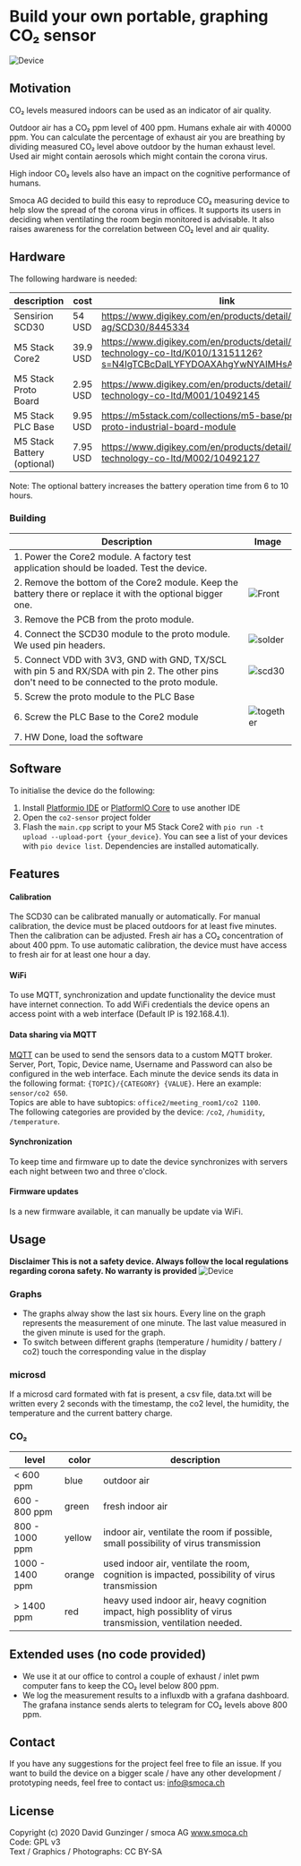 # Build your own portable, graphing CO₂ sensor

![Device](pictures/device.png "The Device")

## Motivation

CO₂ levels measured indoors can be used as an indicator of air quality.

Outdoor air has a CO₂ ppm level of 400 ppm. Humans exhale air with 40000 ppm. You can calculate the percentage of exhaust air you are breathing by dividing measured CO₂ level above outdoor by the human exhaust level. Used air might contain aerosols which might contain the corona virus.

High indoor CO₂ levels also have an impact on the cognitive performance of humans.

Smoca AG decided to build this easy to reproduce CO₂ measuring device to help slow the spread of the corona virus in offices.
It supports its users in deciding when ventilating the room begin monitored is advisable. It also raises awareness for the correlation between CO₂ level and air quality.

## Hardware

The following hardware is needed:

| description                 | cost     | link                                                                                                                             |
| --------------------------- | -------- | -------------------------------------------------------------------------------------------------------------------------------- |
| Sensirion SCD30             | 54 USD   | https://www.digikey.com/en/products/detail/sensirion-ag/SCD30/8445334                                                            |
| M5 Stack Core2              | 39.9 USD | https://www.digikey.com/en/products/detail/m5stack-technology-co-ltd/K010/13151126?s=N4IgTCBcDaILYFYDOAXAhgYwNYAIMHsAnAUwgF0BfIA |
| M5 Stack Proto Board        | 2.95 USD | https://www.digikey.com/en/products/detail/m5stack-technology-co-ltd/M001/10492145                                               |
| M5 Stack PLC Base           | 9.95 USD | https://m5stack.com/collections/m5-base/products/plc-proto-industrial-board-module                                               |
| M5 Stack Battery (optional) | 7.95 USD | https://www.digikey.com/en/products/detail/m5stack-technology-co-ltd/M002/10492127                                               |

Note: The optional battery increases the battery operation time from 6 to 10 hours.

### Building

|Description | Image
|----------- | -----------
|1. Power the Core2 module. A factory test application should be loaded. Test the device. |
|2. Remove the bottom of the Core2 module. Keep the battery there or replace it with the optional bigger one. | ![Front](pictures/front.jpg "Front")
|3. Remove the PCB from the proto module. |
|4. Connect the SCD30 module to the proto module. We used pin headers. | ![solder](pictures/solder.jpg "solder")
|5. Connect VDD with 3V3, GND with GND, TX/SCL with pin 5 and RX/SDA with pin 2. The other pins don't need to be connected to the proto module. | ![scd30](pictures/scd30.png "scd30")
|5. Screw the proto module to the PLC Base |
|6. Screw the PLC Base to the Core2 module | ![together](pictures/together.jpg "connected")
|7. HW Done, load the software |

## Software

To initialise the device do the following:

1. Install [Platformio IDE](https://platformio.org/platformio-ide) or [PlatformIO Core](https://docs.platformio.org/en/latest/core/installation.html) to use another IDE
2. Open the `co2-sensor` project folder
3. Flash the `main.cpp` script to your M5 Stack Core2 with `pio run -t upload --upload-port {your_device}`. You can see a list of your devices with `pio device list`. Dependencies are installed automatically.

## Features

#### Calibration

The SCD30 can be calibrated manually or automatically. For manual calibration, the device must be placed outdoors for at least five minutes. Then the calibration can be adjusted. Fresh air has a CO₂ concentration of about 400 ppm. To use automatic calibration, the device must have access to fresh air for at least one hour a day.

#### WiFi

To use MQTT, synchronization and update functionality the device must have internet connection. To add WiFi credentials the device opens an access point with a web interface (Default IP is 192.168.4.1). 

#### Data sharing via MQTT

[MQTT](https://mqtt.org/) can be used to send the sensors data to a custom MQTT broker. Server, Port, Topic, Device name, Username and Password can also be configured in the web interface. Each minute the device sends its data in the following format: `{TOPIC}/{CATEGORY} {VALUE}`. Here an example: `sensor/co2 650`.  
Topics are able to have subtopics: `office2/meeting_room1/co2 1100`.  
The following categories are provided by the device: `/co2`, `/humidity`, `/temperature`.

#### Synchronization

To keep time and firmware up to date the device synchronizes with servers each night between two and three o'clock.

#### Firmware updates

Is a new firmware available, it can manually be update via WiFi.

## Usage

**Disclaimer This is not a safety device. Always follow the local regulations regarding corona safety. No warranty is provided**
![Device](pictures/flyer.png "Device usage")

### Graphs

- The graphs alway show the last six hours. Every line on the graph represents the measurement of one minute. The last value measured in the given minute is used for the graph.
- To switch between different graphs (temperature / humidity / battery / co2) touch the corresponding value in the display

### microsd

If a microsd card formated with fat is present, a csv file, data.txt will be written every 2 seconds with the timestamp, the co2 level, the humidity, the temperature and the current battery charge.

### CO₂

| level           | color  | description                                                                                               |
| --------------- | ------ | --------------------------------------------------------------------------------------------------------- |
| < 600 ppm       | blue   | outdoor air                                                                                               |
| 600 - 800 ppm   | green  | fresh indoor air                                                                                          |
| 800 - 1000 ppm  | yellow | indoor air, ventilate the room if possible, small possibility of virus transmission                       |
| 1000 - 1400 ppm | orange | used indoor air, ventilate the room, cognition is impacted, possibility of virus transmission             |
| > 1400 ppm      | red    | heavy used indoor air, heavy cognition impact, high possiblity of virus transmission, ventilation needed. |

## Extended uses (no code provided)

- We use it at our office to control a couple of exhaust / inlet pwm computer fans to keep the CO₂ level below 800 ppm.
- We log the measurement results to a influxdb with a grafana dashboard. The grafana instance sends alerts to telegram for CO₂ levels above 800 ppm.

## Contact

If you have any suggestions for the project feel free to file an issue. If you want to build the device on a bigger scale / have any other development / prototyping needs, feel free to contact us: info@smoca.ch

## License

Copyright (c) 2020 David Gunzinger / smoca AG www.smoca.ch \
Code: GPL v3 \
Text / Graphics / Photographs: CC BY-SA
